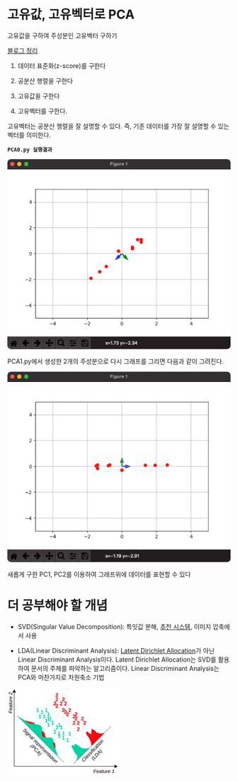 # 고유값, 고유벡터로 PCA 

고유값을 구하여 주성분인 고유벡터 구하기

[블로그 정리](https://blog.naver.com/pjt3591oo/222636875246)

1. 데이터 표준화(z-score)를 구한다

2. 공분산 행렬을 구한다

3. 고유값을 구한다

4. 고유벡터를 구한다.

고유벡터는 공분산 행렬을 잘 설명할 수 있다. 즉, 기존 데이터를 가장 잘 설명할 수 있는 벡터를 의미한다.

**`PCA0.py 실행결과`**

![](./resource/eigen_vector.png)

PCA1.py에서 생성한 2개의 주성분으로 다시 그래프를 그리면 다음과 같이 그려진다.

![](./resource/eigen_vector_change.png)

새롭게 구한 PC1, PC2를 이용하여 그래프위에 데이터를 표현할 수 있다

# 더 공부해야 할 개념 

* SVD(Singular Value Decomposition): 특잇값 분해, [추천 시스템](https://github.com/damoa-recommend/recommend-collaborative-contentbase-hybrid), 이미지 압축에서 사용

* LDA(Linear Discriminant Analysis): [Latent Dirichlet Allocation](https://github.com/damoa-recommend/SVD-LSA)가 아닌 Linear Discriminant Analysis이다. Latent Dirichlet Allocation는 SVD를 활용하여 문서의 주제를 파악하는 알고리즘이다. Linear Discriminant Analysis는 PCA와 마찬가지로 차원축소 기법

![](./resource/PCA_LDA.png)
